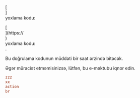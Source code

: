 [<br host>]<br action>yoxlama kodu:<br code>

[<br host>](https://<br host>)<br action>yoxlama kodu:<br code>.

Bu doğrulama kodunun müddəti bir saat ərzində bitəcək.

Əgər müraciət etməmisinizsə, lütfən, bu e-məktubu iqnor edin.

```ini
zzz
xx
action
br
```